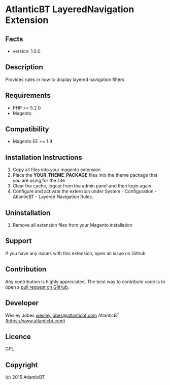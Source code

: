 AtlanticBT LayeredNavigation Extension
=====================
Facts
-----
- version: 1.0.0

Description
-----------
Provides rules in how to display layered navigation filters

Requirements
------------
- PHP >= 5.2.0
- Magento

Compatibility
-------------
- Magento EE >= 1.9

Installation Instructions
-------------------------
1. Copy all files into your magento extension
2. Place the __YOUR_THEME_PACKAGE__ files into the theme package that you are using for the site
2. Clear the cache, logout from the admin panel and then login again.
3. Configure and activate the extension under System - Configuration - AtlanticBT - Layered Navigation Rules.

Uninstallation
--------------
1. Remove all extension files from your Magento installation

Support
-------
If you have any issues with this extension, open an issue on Github

Contribution
------------
Any contribution is highly appreciated. The best way to contribute code is to open a [pull request on GitHub](https://help.github.com/articles/using-pull-requests).

Developer
---------

Wesley Jobes wesley.jobes@atlanticbt.com
AtlanticBT (https://www.atlanticbt.com)

Licence
-------
GPL

Copyright
---------
(c) 2015 AtlanticBT
